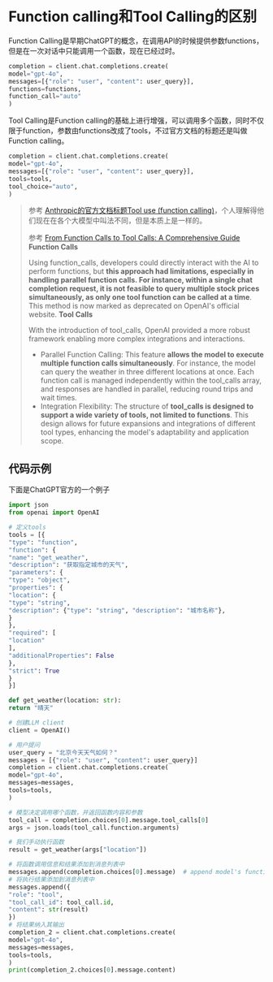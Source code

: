 # Function calling和Tool Calling的区别

Function Calling是早期ChatGPT的概念，在调用API的时候提供参数functions，但是在一次对话中只能调用一个函数，现在已经过时。
```python
completion = client.chat.completions.create(
model="gpt-4o",
messages=[{"role": "user", "content": user_query}],
functions=functions,
function_call="auto"
)
```
Tool Calling是Function calling的基础上进行增强，可以调用多个函数，同时不仅限于function，参数由functions改成了tools，不过官方文档的标题还是叫做Function calling。
```python
completion = client.chat.completions.create(
model="gpt-4o",
messages=[{"role": "user", "content": user_query}],
tools=tools,
tool_choice="auto",
)
```

> 参考 [Anthropic的官方文档标题Tool use (function calling)](https://docs.anthropic.com/en/docs/build-with-claude/tool-use/overview)，个人理解得他们现在在各个大模型中叫法不同，但是本质上是一样的。
>
> 参考 [From Function Calls to Tool Calls: A Comprehensive Guide](https://www.tasking.ai/blog/from-function-calls-to-tool-calls-a-comprehensive-guide)
> <b>Function Calls</b>
>
> Using function_calls, developers could directly interact with the AI to perform functions, but <b>this approach had limitations, especially in handling parallel function calls. For instance, within a single chat completion request, it is not feasible to query multiple stock prices simultaneously, as only one tool function can be called at a time</b>. This method is now marked as deprecated on OpenAI's official website.
> <b>Tool Calls</b>
>
> With the introduction of tool_calls, OpenAI provided a more robust framework enabling more complex integrations and interactions.
> - Parallel Function Calling: This feature <b>allows the model to execute multiple function calls simultaneously</b>. For instance, the model can query the weather in three different locations at once. Each function call is managed independently within the tool_calls array, and responses are handled in parallel, reducing round trips and wait times.
> - Integration Flexibility: The structure of <b>tool_calls is designed to support a wide variety of tools, not limited to functions</b>. This design allows for future expansions and integrations of different tool types, enhancing the model's adaptability and application scope.

## 代码示例
下面是ChatGPT官方的一个例子
```python
import json
from openai import OpenAI

# 定义tools
tools = [{
"type": "function",
"function": {
"name": "get_weather",
"description": "获取指定城市的天气",
"parameters": {
"type": "object",
"properties": {
"location": {
"type": "string",
"description": {"type": "string", "description": "城市名称"},
}
},
"required": [
"location"
],
"additionalProperties": False
},
"strict": True
}
}]

def get_weather(location: str):
return "晴天"

# 创建LLM client
client = OpenAI()

# 用户提问
user_query = "北京今天天气如何？"
messages = [{"role": "user", "content": user_query}]
completion = client.chat.completions.create(
model="gpt-4o",
messages=messages,
tools=tools,
)

# 模型决定调用哪个函数，并返回函数内容和参数
tool_call = completion.choices[0].message.tool_calls[0]
args = json.loads(tool_call.function.arguments)

# 我们手动执行函数
result = get_weather(args["location"])

# 将函数调用信息和结果添加到消息列表中
messages.append(completion.choices[0].message)  # append model's function call message
# 将执行结果添加到消息列表中
messages.append({
"role": "tool",
"tool_call_id": tool_call.id,
"content": str(result)
})
# 将结果纳入其输出
completion_2 = client.chat.completions.create(
model="gpt-4o",
messages=messages,
tools=tools,
)
print(completion_2.choices[0].message.content)
```